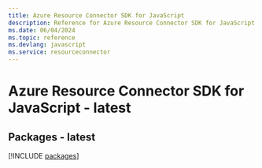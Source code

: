 ```yaml
---
title: Azure Resource Connector SDK for JavaScript
description: Reference for Azure Resource Connector SDK for JavaScript
ms.date: 06/04/2024
ms.topic: reference
ms.devlang: javascript
ms.service: resourceconnector
---
```

# Azure Resource Connector SDK for JavaScript - latest
## Packages - latest
[!INCLUDE [packages](resource-connector-index.md)]